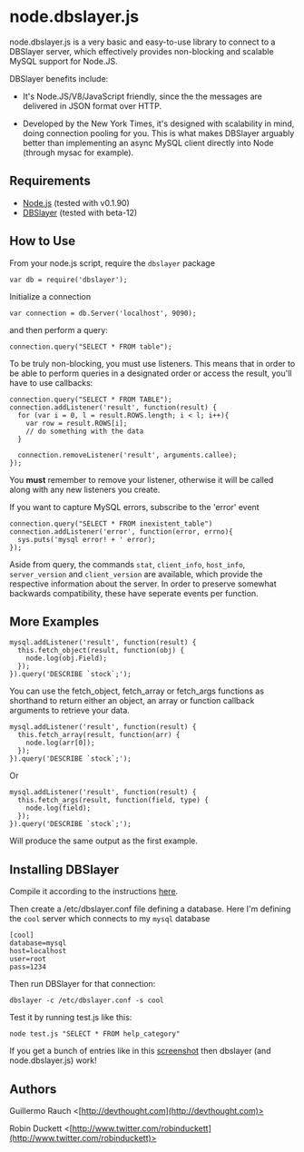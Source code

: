 node.dbslayer.js
=================

node.dbslayer.js is a very basic and easy-to-use library to connect to a DBSlayer server, which effectively provides non-blocking and scalable MySQL support for Node.JS.

DBSlayer benefits include:

* It's Node.JS/V8/JavaScript friendly, since the the messages are delivered in JSON format over HTTP.

* Developed by the New York Times, it's designed with scalability in mind, doing connection pooling for you. This is what makes DBSlayer arguably better than implementing an async MySQL client directly into Node (through mysac for example).

Requirements
------------

* [Node.js](http://nodejs.org/) (tested with v0.1.90)
* [DBSlayer](http://code.nytimes.com/projects/dbslayer/) (tested with beta-12)

How to Use
----------

From your node.js script, require the `dbslayer` package

    var db = require('dbslayer');

Initialize a connection

    var connection = db.Server('localhost', 9090);

and then perform a query:

    connection.query("SELECT * FROM table");

To be truly non-blocking, you must use listeners. This means that in order to be able to perform queries in a designated order or access the result, you'll have to use callbacks:

    connection.query("SELECT * FROM TABLE");
    connection.addListener('result', function(result) {
      for (var i = 0, l = result.ROWS.length; i < l; i++){
        var row = result.ROWS[i];
        // do something with the data
      }

      connection.removeListener('result', arguments.callee);
    });

You **must** remember to remove your listener, otherwise it will be called along with any new listeners you create.

If you want to capture MySQL errors, subscribe to the 'error' event

    connection.query("SELECT * FROM inexistent_table")
    connection.addListener('error', function(error, errno){
      sys.puts('mysql error! + ' error);
    });

Aside from query, the commands `stat`, `client_info`, `host_info`, `server_version` and `client_version` are available, which provide the respective information about the server. In order to preserve somewhat backwards compatibility, these have seperate events per function.

More Examples
-------------

    mysql.addListener('result', function(result) {
      this.fetch_object(result, function(obj) {
        node.log(obj.Field);
      });
    }).query('DESCRIBE `stock`;');

You can use the fetch_object, fetch_array or fetch_args functions as shorthand to return either an object, an array or function callback arguments to retrieve your data.

    mysql.addListener('result', function(result) {
      this.fetch_array(result, function(arr) {
        node.log(arr[0]);
      });
    }).query('DESCRIBE `stock`;');

Or

    mysql.addListener('result', function(result) {
      this.fetch_args(result, function(field, type) {
        node.log(field);
      });
    }).query('DESCRIBE `stock`;');

Will produce the same output as the first example.

Installing DBSlayer
-------------------

Compile it according to the instructions [here](http://code.nytimes.com/projects/dbslayer/wiki).

Then create a /etc/dbslayer.conf file defining a database. Here I'm defining the `cool` server which connects to my `mysql` database

    [cool]
    database=mysql
    host=localhost
    user=root
    pass=1234

Then run DBSlayer for that connection:

    dbslayer -c /etc/dbslayer.conf -s cool

Test it by running test.js like this:

    node test.js "SELECT * FROM help_category"

If you get a bunch of entries like in this [screenshot](http://cld.ly/9aosh) then dbslayer (and node.dbslayer.js) work!

Authors
------

Guillermo Rauch <[http://devthought.com](http://devthought.com)>

Robin Duckett <[http://www.twitter.com/robinduckett](http://www.twitter.com/robinduckett)>